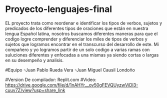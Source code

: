 # Proyecto-lenguajes-final
EL proyecto trata como reordenar e identificar los tipos de verbos, sujetos y predicados de los diferentes tipos de oraciones que están en nuestra lengua Español latina,
nosotros buscamos diferentes maneras para que el codigo logre comprender y diferenciar los miles de tipos de verbos y sujetos que logramos encontrar en el transcurso del desarrollo de este. Mi compañero y yo logramos partir de un solo codigo a varias ramas con suluciones diferentes y enfocadas a una mismas ya siendo cortas o largas en su desempeño y analisis.


#Equipo 
-Juan Pablo Rueda Vera 
-Juan Miguel Causil Londoño

#Version De compilador: Replit.com
#Video: https://drive.google.com/file/d/1nAHYr__ov50gFEVQUyzwViDl3-cuuv7Z/view?usp=share_link


